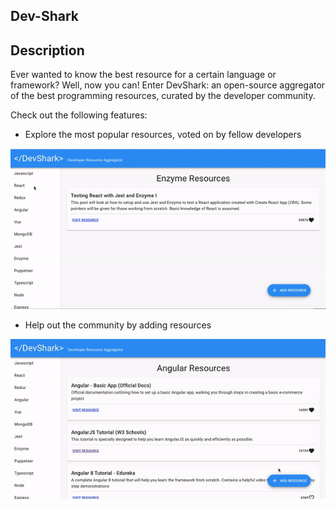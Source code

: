 ## Dev-Shark

## Description
Ever wanted to know the best resource for a certain language or framework? Well, now you can! Enter DevShark: an open-source aggregator of the best programming resources, curated by the developer community.

Check out the following features:

  - Explore the most popular resources, voted on by fellow developers
  
  ![alt text](/images/devshark-explore_resources.gif)

  - Help out the community by adding resources
  
  ![alt text](/images/Devshark-add_new_resource.gif)

